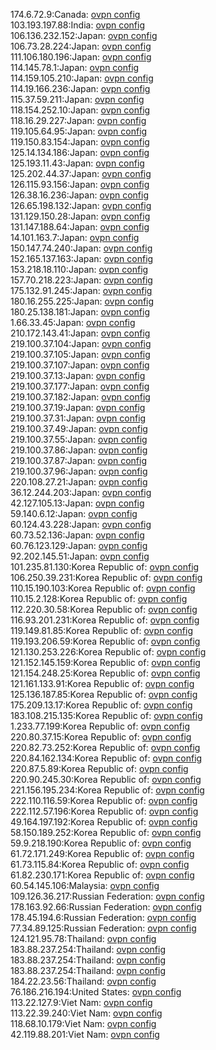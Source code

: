 174.6.72.9:Canada: [ovpn config](vpn/174_6_72_9.ovpn)  
103.193.197.88:India: [ovpn config](vpn/103_193_197_88.ovpn)  
106.136.232.152:Japan: [ovpn config](vpn/106_136_232_152.ovpn)  
106.73.28.224:Japan: [ovpn config](vpn/106_73_28_224.ovpn)  
111.106.180.196:Japan: [ovpn config](vpn/111_106_180_196.ovpn)  
114.145.78.1:Japan: [ovpn config](vpn/114_145_78_1.ovpn)  
114.159.105.210:Japan: [ovpn config](vpn/114_159_105_210.ovpn)  
114.19.166.236:Japan: [ovpn config](vpn/114_19_166_236.ovpn)  
115.37.59.211:Japan: [ovpn config](vpn/115_37_59_211.ovpn)  
118.154.252.10:Japan: [ovpn config](vpn/118_154_252_10.ovpn)  
118.16.29.227:Japan: [ovpn config](vpn/118_16_29_227.ovpn)  
119.105.64.95:Japan: [ovpn config](vpn/119_105_64_95.ovpn)  
119.150.83.154:Japan: [ovpn config](vpn/119_150_83_154.ovpn)  
125.14.134.186:Japan: [ovpn config](vpn/125_14_134_186.ovpn)  
125.193.11.43:Japan: [ovpn config](vpn/125_193_11_43.ovpn)  
125.202.44.37:Japan: [ovpn config](vpn/125_202_44_37.ovpn)  
126.115.93.156:Japan: [ovpn config](vpn/126_115_93_156.ovpn)  
126.38.16.236:Japan: [ovpn config](vpn/126_38_16_236.ovpn)  
126.65.198.132:Japan: [ovpn config](vpn/126_65_198_132.ovpn)  
131.129.150.28:Japan: [ovpn config](vpn/131_129_150_28.ovpn)  
131.147.188.64:Japan: [ovpn config](vpn/131_147_188_64.ovpn)  
14.101.163.7:Japan: [ovpn config](vpn/14_101_163_7.ovpn)  
150.147.74.240:Japan: [ovpn config](vpn/150_147_74_240.ovpn)  
152.165.137.163:Japan: [ovpn config](vpn/152_165_137_163.ovpn)  
153.218.18.110:Japan: [ovpn config](vpn/153_218_18_110.ovpn)  
157.70.218.223:Japan: [ovpn config](vpn/157_70_218_223.ovpn)  
175.132.91.245:Japan: [ovpn config](vpn/175_132_91_245.ovpn)  
180.16.255.225:Japan: [ovpn config](vpn/180_16_255_225.ovpn)  
180.25.138.181:Japan: [ovpn config](vpn/180_25_138_181.ovpn)  
1.66.33.45:Japan: [ovpn config](vpn/1_66_33_45.ovpn)  
210.172.143.41:Japan: [ovpn config](vpn/210_172_143_41.ovpn)  
219.100.37.104:Japan: [ovpn config](vpn/219_100_37_104.ovpn)  
219.100.37.105:Japan: [ovpn config](vpn/219_100_37_105.ovpn)  
219.100.37.107:Japan: [ovpn config](vpn/219_100_37_107.ovpn)  
219.100.37.13:Japan: [ovpn config](vpn/219_100_37_13.ovpn)  
219.100.37.177:Japan: [ovpn config](vpn/219_100_37_177.ovpn)  
219.100.37.182:Japan: [ovpn config](vpn/219_100_37_182.ovpn)  
219.100.37.19:Japan: [ovpn config](vpn/219_100_37_19.ovpn)  
219.100.37.31:Japan: [ovpn config](vpn/219_100_37_31.ovpn)  
219.100.37.49:Japan: [ovpn config](vpn/219_100_37_49.ovpn)  
219.100.37.55:Japan: [ovpn config](vpn/219_100_37_55.ovpn)  
219.100.37.86:Japan: [ovpn config](vpn/219_100_37_86.ovpn)  
219.100.37.87:Japan: [ovpn config](vpn/219_100_37_87.ovpn)  
219.100.37.96:Japan: [ovpn config](vpn/219_100_37_96.ovpn)  
220.108.27.21:Japan: [ovpn config](vpn/220_108_27_21.ovpn)  
36.12.244.203:Japan: [ovpn config](vpn/36_12_244_203.ovpn)  
42.127.105.13:Japan: [ovpn config](vpn/42_127_105_13.ovpn)  
59.140.6.12:Japan: [ovpn config](vpn/59_140_6_12.ovpn)  
60.124.43.228:Japan: [ovpn config](vpn/60_124_43_228.ovpn)  
60.73.52.136:Japan: [ovpn config](vpn/60_73_52_136.ovpn)  
60.76.123.129:Japan: [ovpn config](vpn/60_76_123_129.ovpn)  
92.202.145.51:Japan: [ovpn config](vpn/92_202_145_51.ovpn)  
101.235.81.130:Korea Republic of: [ovpn config](vpn/101_235_81_130.ovpn)  
106.250.39.231:Korea Republic of: [ovpn config](vpn/106_250_39_231.ovpn)  
110.15.190.103:Korea Republic of: [ovpn config](vpn/110_15_190_103.ovpn)  
110.15.2.128:Korea Republic of: [ovpn config](vpn/110_15_2_128.ovpn)  
112.220.30.58:Korea Republic of: [ovpn config](vpn/112_220_30_58.ovpn)  
116.93.201.231:Korea Republic of: [ovpn config](vpn/116_93_201_231.ovpn)  
119.149.81.85:Korea Republic of: [ovpn config](vpn/119_149_81_85.ovpn)  
119.193.206.59:Korea Republic of: [ovpn config](vpn/119_193_206_59.ovpn)  
121.130.253.226:Korea Republic of: [ovpn config](vpn/121_130_253_226.ovpn)  
121.152.145.159:Korea Republic of: [ovpn config](vpn/121_152_145_159.ovpn)  
121.154.248.25:Korea Republic of: [ovpn config](vpn/121_154_248_25.ovpn)  
121.161.133.91:Korea Republic of: [ovpn config](vpn/121_161_133_91.ovpn)  
125.136.187.85:Korea Republic of: [ovpn config](vpn/125_136_187_85.ovpn)  
175.209.13.17:Korea Republic of: [ovpn config](vpn/175_209_13_17.ovpn)  
183.108.215.135:Korea Republic of: [ovpn config](vpn/183_108_215_135.ovpn)  
1.233.77.199:Korea Republic of: [ovpn config](vpn/1_233_77_199.ovpn)  
220.80.37.15:Korea Republic of: [ovpn config](vpn/220_80_37_15.ovpn)  
220.82.73.252:Korea Republic of: [ovpn config](vpn/220_82_73_252.ovpn)  
220.84.162.134:Korea Republic of: [ovpn config](vpn/220_84_162_134.ovpn)  
220.87.5.89:Korea Republic of: [ovpn config](vpn/220_87_5_89.ovpn)  
220.90.245.30:Korea Republic of: [ovpn config](vpn/220_90_245_30.ovpn)  
221.156.195.234:Korea Republic of: [ovpn config](vpn/221_156_195_234.ovpn)  
222.110.116.59:Korea Republic of: [ovpn config](vpn/222_110_116_59.ovpn)  
222.112.57.196:Korea Republic of: [ovpn config](vpn/222_112_57_196.ovpn)  
49.164.197.192:Korea Republic of: [ovpn config](vpn/49_164_197_192.ovpn)  
58.150.189.252:Korea Republic of: [ovpn config](vpn/58_150_189_252.ovpn)  
59.9.218.190:Korea Republic of: [ovpn config](vpn/59_9_218_190.ovpn)  
61.72.171.249:Korea Republic of: [ovpn config](vpn/61_72_171_249.ovpn)  
61.73.115.84:Korea Republic of: [ovpn config](vpn/61_73_115_84.ovpn)  
61.82.230.171:Korea Republic of: [ovpn config](vpn/61_82_230_171.ovpn)  
60.54.145.106:Malaysia: [ovpn config](vpn/60_54_145_106.ovpn)  
109.126.36.217:Russian Federation: [ovpn config](vpn/109_126_36_217.ovpn)  
178.163.92.66:Russian Federation: [ovpn config](vpn/178_163_92_66.ovpn)  
178.45.194.6:Russian Federation: [ovpn config](vpn/178_45_194_6.ovpn)  
77.34.89.125:Russian Federation: [ovpn config](vpn/77_34_89_125.ovpn)  
124.121.95.78:Thailand: [ovpn config](vpn/124_121_95_78.ovpn)  
183.88.237.254:Thailand: [ovpn config](vpn/183_88_237_254.ovpn)  
183.88.237.254:Thailand: [ovpn config](vpn/183_88_237_254.ovpn)  
183.88.237.254:Thailand: [ovpn config](vpn/183_88_237_254.ovpn)  
184.22.23.56:Thailand: [ovpn config](vpn/184_22_23_56.ovpn)  
76.186.216.194:United States: [ovpn config](vpn/76_186_216_194.ovpn)  
113.22.127.9:Viet Nam: [ovpn config](vpn/113_22_127_9.ovpn)  
113.22.39.240:Viet Nam: [ovpn config](vpn/113_22_39_240.ovpn)  
118.68.10.179:Viet Nam: [ovpn config](vpn/118_68_10_179.ovpn)  
42.119.88.201:Viet Nam: [ovpn config](vpn/42_119_88_201.ovpn)  

